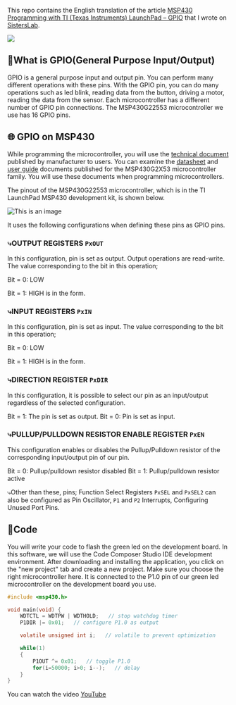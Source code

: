 This repo contains the English translation of the article [MSP430 Programming with TI (Texas Instruments) LaunchPad – GPIO](https://sisterslab.co/ti-launchpad-ile-msp430-programlama-gpio/) that I wrote on [SistersLab](https://sisterslab.co/).

[![](https://img.shields.io/badge/YouTubeVideo-passing-880414)](https://www.youtube.com/watch?v=iGFOYuTLY2k) 

## :closed_book:What is GPIO(General Purpose Input/Output)
GPIO is a general purpose input and output pin. You can perform many different operations with these pins. With the GPIO pin, you can do many operations such as led blink, reading data from the button, driving a motor, reading the data from the sensor. Each microcontroller has a different number of GPIO pin connections. The MSP430G22553 microcontroller we use has 16 GPIO pins.

## :globe_with_meridians:	GPIO on MSP430
While programming the microcontroller, you will use the [technical document](https://www.ti.com/product/MSP430G2553#tech-docs) published by manufacturer to users. You can examine the [datasheet](https://www.ti.com/lit/ds/symlink/msp430g2553.pdf?ts=1638097936795) and [user guide](https://www.ti.com/lit/ug/slau144j/slau144j.pdf?ts=1638097764802&ref_url=https%253A%252F%252Fwww.ti.com%252Fproduct%252FMSP430G2553%253FkeyMatch%253DMSP430G2553%2526tisearch%253Dsearch-everything%2526usecase%253DGPN) documents published for the MSP430G2X53 microcontroller family. You will use these documents when programming microcontrollers.

The pinout of the MSP430G22553 microcontroller, which is in the TI LaunchPad MSP430 development kit, is shown below.

![This is an image](https://github.com/zeynepdicle/MSP430-Programming/blob/main/1%20%E2%80%93%20GPIO/ti-pinout.JPG)

It uses the following configurations when defining these pins as GPIO pins. 

### ⤷OUTPUT REGISTERS `PxOUT`
In this configuration, pin is set as output. Output operations are read-write. The value corresponding to the bit in this operation;

Bit = 0: LOW

Bit = 1: HIGH  is in the form.

### ⤷INPUT REGISTERS `PxIN`
In this configuration, pin is set as input. The value corresponding to the bit in this operation;

Bit = 0: LOW

Bit = 1: HIGH  is in the form.

### ⤷DIRECTION REGISTER `PxDIR` 
In this configuration, it is possible to select our pin as an input/output regardless of the selected configuration.

Bit = 1: The pin is set as output.
Bit = 0: Pin is set as input.

### ⤷PULLUP/PULLDOWN RESISTOR ENABLE REGISTER `PxEN`
This configuration enables or disables the Pullup/Pulldown resistor of the corresponding input/output pin of our pin.

Bit = 0: Pullup/pulldown resistor disabled
Bit = 1: Pullup/pulldown resistor active

⤷Other than these, pins; Function Select Registers `PxSEL` and `PxSEL2` can also be configured as Pin Oscillator, `P1` and `P2` Interrupts, Configuring Unused Port Pins.

## :rocket:Code
You will write your code to flash the green led on the development board. In this software, we will use the Code Composer Studio IDE development environment. After downloading and installing the application, you click on the "new project" tab and create a new project.
Make sure you choose the right microcontroller here. It is connected to the P1.0 pin of our green led microcontroller on the development board you use.

```c
#include <msp430.h>				

void main(void) {
	WDTCTL = WDTPW | WDTHOLD;   // stop watchdog timer
	P1DIR |= 0x01;   // configure P1.0 as output

	volatile unsigned int i;   // volatile to prevent optimization

	while(1)
	{
		P1OUT ^= 0x01;   // toggle P1.0
		for(i=50000; i>0; i--);   // delay
	}
}
```
You can watch the video [YouTube](https://www.youtube.com/watch?v=iGFOYuTLY2k) 
